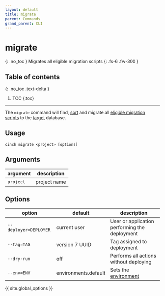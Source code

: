 ```yaml
---
layout: default
title: migrate
parent: Commands
grand_parent: CLI
---
```


# migrate
{: .no_toc }
Migrates all eligible migration scripts
{: .fs-6 .fw-300 }

## Table of contents
{: .no_toc .text-delta }

1. TOC
{:toc}
----

The `migrate` command will find, [sort](/workflows/migrate.html#sorting) and migrate all 
[eligible migration scripts](/workflows/migrate.html#eligibility) to the [target](/concepts/target.html) database.

## Usage
```text
cinch migrate <project> [options]
```

## Arguments

| argument  | description  |
|-----------|--------------|
| `project` | project name |

## Options

| option                | default              | description                                        |
|-----------------------|----------------------|----------------------------------------------------|
| `--deployer=DEPLOYER` | current user         | User or application performing the deployment      |
| `--tag=TAG`           | version 7 UUID       | Tag assigned to deployment                         |
| `--dry-run`           | off                  | Performs all actions without deploying             |
| `--env=ENV`           | environments.default | Sets the [environment](/concepts/environment.html) |

{{ site.global_options }}